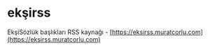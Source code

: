 # ekşirss

EkşiSözlük başlıkları RSS kaynağı - [https://eksirss.muratcorlu.com](https://eksirss.muratcorlu.com)
